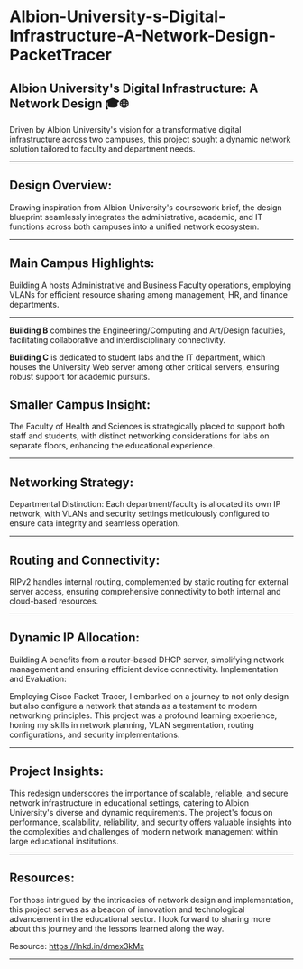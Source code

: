 # Albion-University-s-Digital-Infrastructure-A-Network-Design-PacketTracer

Albion University's Digital Infrastructure: A Network Design 🎓🌐
---
Driven by Albion University's vision for a transformative digital infrastructure across two campuses, this project sought a dynamic network solution tailored to faculty and department needs.
___
Design Overview:
---
Drawing inspiration from Albion University's coursework brief, the design blueprint seamlessly integrates the administrative, academic, and IT functions across both campuses into a unified network ecosystem.
___
Main Campus Highlights:
---
Building A hosts Administrative and Business Faculty operations, employing VLANs for efficient resource sharing among management, HR, and finance departments.
___
**Building B** combines the Engineering/Computing and Art/Design faculties, facilitating collaborative and interdisciplinary connectivity.

**Building C** is dedicated to student labs and the IT department, which houses the University Web server among other critical servers, ensuring robust support for academic pursuits.

Smaller Campus Insight:
---
The Faculty of Health and Sciences is strategically placed to support both staff and students, with distinct networking considerations for labs on separate floors, enhancing the educational experience.
___
Networking Strategy:
---
Departmental Distinction: Each department/faculty is allocated its own IP network, with VLANs and security settings meticulously configured to ensure data integrity and seamless operation.
___
Routing and Connectivity: 
---
RIPv2 handles internal routing, complemented by static routing for external server access, ensuring comprehensive connectivity to both internal and cloud-based resources.
___
Dynamic IP Allocation: 
---
Building A benefits from a router-based DHCP server, simplifying network management and ensuring efficient device connectivity.
Implementation and Evaluation:

Employing Cisco Packet Tracer, I embarked on a journey to not only design but also configure a network that stands as a testament to modern networking principles. This project was a profound learning experience, honing my skills in network planning, VLAN segmentation, routing configurations, and security implementations.
___
Project Insights:
---
This redesign underscores the importance of scalable, reliable, and secure network infrastructure in educational settings, catering to Albion University's diverse and dynamic requirements. The project's focus on performance, scalability, reliability, and security offers valuable insights into the complexities and challenges of modern network management within large educational institutions.
___
Resources:
---
For those intrigued by the intricacies of network design and implementation, this project serves as a beacon of innovation and technological advancement in the educational sector. I look forward to sharing more about this journey and the lessons learned along the way.

Resource: https://lnkd.in/dmex3kMx
___
